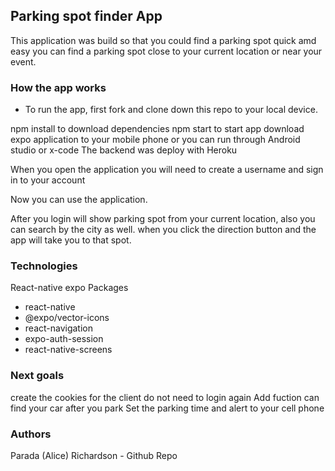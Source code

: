 ## Parking spot finder App
This application was build so that you could find a parking spot quick amd easy you can find a parking spot close to your current location or near your event.

### How the app works
* To run the app, first fork and clone down this repo to your local device.

npm install to download dependencies
npm start to start app
download expo application to your mobile phone or you can run through Android studio or x-code
The backend was deploy with Heroku

When you open the application you will need to create a username and sign in to your account

Now you can use the application.

After you login will show parking spot from your current location, also you can search by the city as well.
when you click the direction button and the app will take you to that spot. 

### Technologies
React-native
expo
Packages
* react-native
* @expo/vector-icons
* react-navigation
* expo-auth-session
* react-native-screens

### Next goals
create the cookies for the client do not need to login again 
Add fuction can find your car after you park 
Set the parking time and alert to your cell phone

### Authors
Parada (Alice) Richardson - Github Repo
